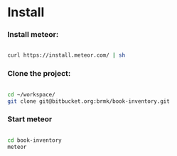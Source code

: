 # Install

### Install meteor:

```bash

curl https://install.meteor.com/ | sh

```

### Clone the project:

```bash

cd ~/workspace/
git clone git@bitbucket.org:brmk/book-inventory.git

```

### Start meteor

```bash

cd book-inventory
meteor

```

